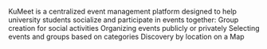 KuMeet is a centralized event management platform designed to help university students socialize and participate in events together:
Group creation for social activities 
Organizing events publicly or privately
Selecting events and groups based on categories
Discovery by location on a Map

